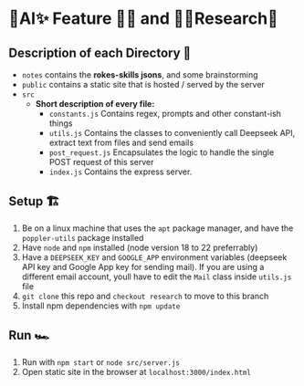 # 🧠AI✨ Feature 🍌🙉 and 👨‍🔬Research🧪

## Description of each Directory 📜
- `notes` contains the **rokes-skills jsons**, and some brainstorming
- `public` contains a static site that is hosted / served by the server
- `src`
    - **Short description of every file:**
        - `constants.js` Contains regex, prompts and other constant-ish things
        - `utils.js` Contains the classes to conveniently call Deepseek API, extract text from files and send emails
        - `post_request.js` Encapsulates the logic to handle the single POST request of this server 
        - `index.js` Contains the express server.

## Setup 🏗️
 1. Be on a linux machine that uses the `apt` package manager, and have the `poppler-utils` package installed
 2. Have `node` and `npm` installed (node version 18 to 22 preferrably)
 3. Have a `DEEPSEEK_KEY` and `GOOGLE_APP` environment variables (deepseek API key and Google App key for sending mail). If you are using a different email account, youll have to edit the `Mail` class inside `utils.js` file
 4. `git clone` this repo and `checkout research` to move to this branch
 4. Install npm dependencies with `npm update`

## Run 🏎️
1. Run with `npm start` or `node src/server.js`
2. Open static site in the browser at `localhost:3000/index.html`

